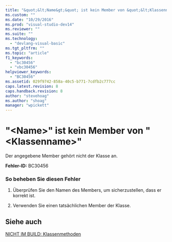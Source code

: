 ```yaml
---
title: "&quot;&lt;Name&gt;&quot; ist kein Member von &quot;&lt;Klassenname&gt;&quot; | Microsoft Docs"
ms.custom: ""
ms.date: "10/29/2016"
ms.prod: "visual-studio-dev14"
ms.reviewer: ""
ms.suite: ""
ms.technology: 
  - "devlang-visual-basic"
ms.tgt_pltfrm: ""
ms.topic: "article"
f1_keywords: 
  - "bc30456"
  - "vbc30456"
helpviewer_keywords: 
  - "BC30456"
ms.assetid: 029f9742-858a-40c5-b771-7cdfb2c777cc
caps.latest.revision: 8
caps.handback.revision: 8
author: "stevehoag"
ms.author: "shoag"
manager: "wpickett"
---
```

# &quot;&lt;Name&gt;&quot; ist kein Member von &quot;&lt;Klassenname&gt;&quot;
Der angegebene Member gehört nicht der Klasse an.  
  
 **Fehler\-ID:** BC30456  
  
### So beheben Sie diesen Fehler  
  
1.  Überprüfen Sie den Namen des Members, um sicherzustellen, dass er korrekt ist.  
  
2.  Verwenden Sie einen tatsächlichen Member der Klasse.  
  
## Siehe auch  
 [NICHT IM BUILD: Klassenmethoden](http://msdn.microsoft.com/de-de/326214bb-6367-48e7-bb24-714844791400)